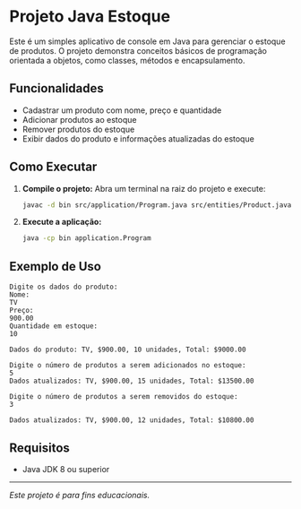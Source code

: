 # Projeto Java Estoque

Este é um simples aplicativo de console em Java para gerenciar o estoque de produtos. O projeto demonstra conceitos básicos de programação orientada a objetos, como classes, métodos e encapsulamento.

## Funcionalidades

- Cadastrar um produto com nome, preço e quantidade
- Adicionar produtos ao estoque
- Remover produtos do estoque
- Exibir dados do produto e informações atualizadas do estoque

## Como Executar

1. **Compile o projeto:**
   Abra um terminal na raiz do projeto e execute:
   ```sh
   javac -d bin src/application/Program.java src/entities/Product.java
   ```
2. **Execute a aplicação:**
   ```sh
   java -cp bin application.Program
   ```

## Exemplo de Uso

```
Digite os dados do produto:
Nome:
TV
Preço:
900.00
Quantidade em estoque:
10

Dados do produto: TV, $900.00, 10 unidades, Total: $9000.00

Digite o número de produtos a serem adicionados no estoque:
5
Dados atualizados: TV, $900.00, 15 unidades, Total: $13500.00

Digite o número de produtos a serem removidos do estoque:
3

Dados atualizados: TV, $900.00, 12 unidades, Total: $10800.00
```

## Requisitos

- Java JDK 8 ou superior

---

_Este projeto é para fins educacionais._
